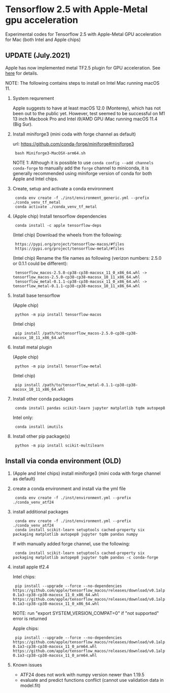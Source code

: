 # Tensorflow 2.5 with Apple-Metal gpu acceleration

Experimental codes for Tensorflow 2.5 with Apple-Metal GPU acceleration for Mac (both Intel and Apple chips)

## UPDATE (July.2021)

Apple has now implemented metal TF2.5 plugin for GPU acceleration. See [here](https://developer.apple.com/metal/tensorflow-plugin/) for details.

NOTE: The following contains steps to install on Intel Mac running macOS 11.

1. System requrement

    Apple suggests to have at least macOS 12.0 (Monterey), which has not been out to the public yet. However, test seemed to be successful on M1 13 inch Macbook Pro and Intel i9/AMD GPU iMac running macOS 11.4 (Big Sur).

2. Install miniforge3 (mini coda with forge channel as default)

   url: <https://github.com/conda-forge/miniforge#miniforge3>

        bash Miniforge3-MacOSX-arm64.sh

   NOTE 1: Although it is possible to use `conda config --add channels conda-forge`  to manually add the `forge` channel to miniconda, it is generally recommended using miniforge version of conda for both Apple and Intel chips.

3. Create, setup and activate a conda environment

        conda env create -f ./inst/environment_generic.yml --prefix ./conda_venv_tf_metal
        conda activate ./conda_venv_tf_metal

4. (Apple chip) Install tensorflow dependencies

        conda install -c apple tensorflow-deps

   (Intel chip) Download the wheels from the following:

        https://pypi.org/project/tensorflow-macos/#files
        https://pypi.org/project/tensorflow-metal/#files

   (Intel chip) Rename the file names as following (verizon numbers: 2.5.0 or 0.1.1 could be different):

        tensorflow_macos-2.5.0-cp38-cp38-macosx_11_0_x86_64.whl -> tensorflow_macos-2.5.0-cp38-cp38-macosx_10_11_x86_64.whl
        tensorflow_metal-0.1.1-cp38-cp38-macosx_11_0_x86_64.whl -> tensorflow_metal-0.1.1-cp38-cp38-macosx_10_11_x86_64.whl

5. Install base tensorflow

   (Apple chip)

        python -m pip install tensorflow-macos

   (Intel chip)

        pip install /path/to/tensorflow_macos-2.5.0-cp38-cp38-macosx_10_11_x86_64.whl

6. Install metal plugin

   (Apple chip)

        python -m pip install tensorflow-metal

   (Intel chip)

        pip install /path/to/tensorflow_metal-0.1.1-cp38-cp38-macosx_10_11_x86_64.whl

7. Install other conda packages

        conda install pandas scikit-learn jupyter matplotlib tqdm autopep8

   Intel only:

        conda install imutils

8. Install other pip package(s)

        python -m pip install scikit-multilearn

## Install via conda environment (OLD)

1. (Apple and Intel chips) install miniforge3 (mini coda with forge channel as default)

2. create a conda environment and install via the yml file

        conda env create -f ./inst/environment.yml --prefix ./conda_venv_atf24

3. install additional packages

        conda env create -f ./inst/environment.yml --prefix ./conda_venv_atf24
        conda install scikit-learn setuptools cached-property six packaging matplotlib autopep8 jupyter tqdm pandas numpy

   If with manually added forge channel, use the following:

        conda install scikit-learn setuptools cached-property six packaging matplotlib autopep8 jupyter tqdm pandas -c conda-forge

4. install apple tf2.4

    Intel chips:

        pip install --upgrade --force --no-dependencies https://github.com/apple/tensorflow_macos/releases/download/v0.1alpha3/tensorflow_macos-0.1a3-cp38-cp38-macosx_11_0_x86_64.whl https://github.com/apple/tensorflow_macos/releases/download/v0.1alpha3/tensorflow_addons_macos-0.1a3-cp38-cp38-macosx_11_0_x86_64.whl 

    NOTE: run "export SYSTEM_VERSION_COMPAT=0" if "not supported" error is returned

    Apple chips:

        pip install --upgrade --force --no-dependencies https://github.com/apple/tensorflow_macos/releases/download/v0.1alpha3/tensorflow_macos-0.1a3-cp38-cp38-macosx_11_0_arm64.whl https://github.com/apple/tensorflow_macos/releases/download/v0.1alpha3/tensorflow_addons_macos-0.1a3-cp38-cp38-macosx_11_0_arm64.whl

5. Known issues

    - ATF24 does not work with numpy version newer than 1.19.5
    - evaluate and predict functions conflict (cannot use validation data in model.fit)
